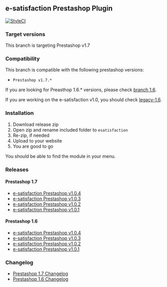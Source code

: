 ## e-satisfaction Prestashop Plugin

[![StyleCI](https://github.styleci.io/repos/99706688/shield?branch=1.7)](https://github.styleci.io/repos/99706688)

### Target versions

This branch is targeting Prestashop v1.7

### Compatibility

This branch is compatible with the following prestashop versions:
* `Prestashop v1.7.*`

If you are looking for Preasthop 1.6.* versions, please check [branch 1.6](https://github.com/esatisfaction/esat-prestashop/tree/1.6).

If you are working on the e-satisfaction v1.0, you should check [legacy-1.6](https://github.com/esatisfaction/esat-prestashop/tree/legacy-1.6).

### Installation

1. Download release zip
2. Open zip and rename included folder to `esatisfaction`
3. Re-zip, if needed
4. Upload to your website
5. You are good to go

You should be able to find the module in your menu.

### Releases

#### Prestashop 1.7

* [e-satisfaction Prestashop v1.0.4](https://github.com/esatisfaction/esat-prestashop/releases/tag/v1.0.4-presta-1.7)
* [e-satisfaction Prestashop v1.0.3](https://github.com/esatisfaction/esat-prestashop/releases/tag/v1.0.3-presta-1.7)
* [e-satisfaction Prestashop v1.0.2](https://github.com/esatisfaction/esat-prestashop/releases/tag/v1.0.2-presta-1.7)
* [e-satisfaction Prestashop v1.0.1](https://github.com/esatisfaction/esat-prestashop/releases/tag/v1.0.1-presta-1.7)

#### Prestashop 1.6

* [e-satisfaction Prestashop v1.0.4](https://github.com/esatisfaction/esat-prestashop/releases/tag/v1.0.4-presta-1.6)
* [e-satisfaction Prestashop v1.0.3](https://github.com/esatisfaction/esat-prestashop/releases/tag/v1.0.3-presta-1.6)
* [e-satisfaction Prestashop v1.0.2](https://github.com/esatisfaction/esat-prestashop/releases/tag/v1.0.2-presta-1.6)
* [e-satisfaction Prestashop v1.0.1](https://github.com/esatisfaction/esat-prestashop/releases/tag/v1.0.1-presta-1.6)

### Changelog

* [Prestashop 1.7 Changelog](CHANGELOG-1.7.md)
* [Prestashop 1.6 Changelog](CHANGELOG-1.6.md)
